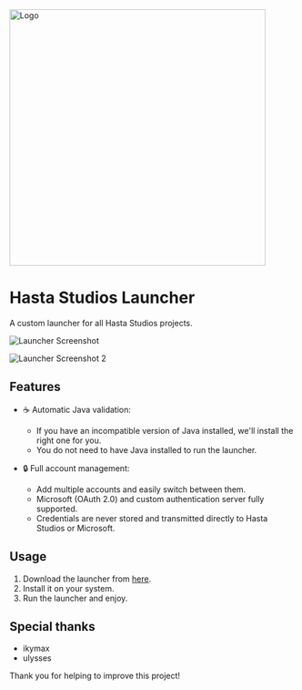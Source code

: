 
<img src="https://zelthoriaismp.cloud/Launcher/assets/logo.png" alt="Logo" width="450">

# Hasta Studios Launcher

A custom launcher for all Hasta Studios projects.

![Launcher Screenshot](https://zelthoriaismp.cloud/launcher2.png)

![Launcher Screenshot 2](https://zelthoriaismp.cloud/launcher1.png)

## Features

- ☕ Automatic Java validation:
  - If you have an incompatible version of Java installed, we'll install the right one for you.
  - You do not need to have Java installed to run the launcher.

- 🔒 Full account management:
  - Add multiple accounts and easily switch between them.
  - Microsoft (OAuth 2.0) and custom authentication server fully supported.
  - Credentials are never stored and transmitted directly to Hasta Studios or Microsoft.

## Usage

1. Download the launcher from [here](https://hastastudios.zelthoriaismp.cloud).
2. Install it on your system.
3. Run the launcher and enjoy.

## Special thanks

- ikymax 
- ulysses

Thank you for helping to improve this project!

